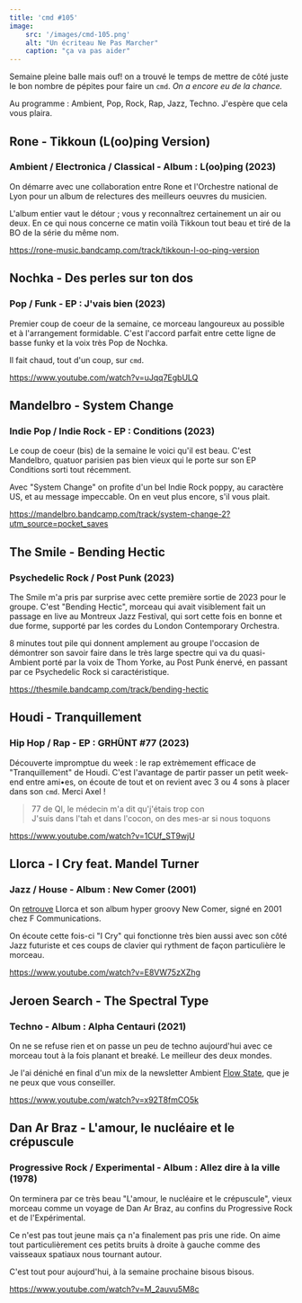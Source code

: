 ```yaml
---
title: 'cmd #105'
image:
    src: '/images/cmd-105.png'
    alt: "Un écriteau Ne Pas Marcher"
    caption: "ça va pas aider"
---
```


Semaine pleine balle mais ouf! on a trouvé le temps de mettre de côté juste le bon nombre de pépites pour faire un `cmd`. _On a encore eu de la chance._

Au programme : Ambient, Pop, Rock, Rap, Jazz, Techno. J'espère que cela vous plaira.



## Rone - Tikkoun (L​(​oo​)​ping Version)

### Ambient / Electronica / Classical - Album : L​(​oo​)​ping (2023)

On démarre avec une collaboration entre Rone et l'Orchestre national de Lyon pour un album de relectures des meilleurs oeuvres du musicien. 

L'album entier vaut le détour ; vous y reconnaîtrez certainement un air ou deux. En ce qui nous concerne ce matin voilà Tikkoun tout beau et tiré de la BO de la série du même nom. 

https://rone-music.bandcamp.com/track/tikkoun-l-oo-ping-version



## Nochka - Des perles sur ton dos

### Pop / Funk - EP : J'vais bien (2023)

Premier coup de coeur de la semaine, ce morceau langoureux au possible et à l'arrangement formidable. C'est l'accord parfait entre cette ligne de basse funky et la voix très Pop de Nochka.

Il fait chaud, tout d'un coup, sur `cmd`.

https://www.youtube.com/watch?v=uJqq7EgbULQ




## Mandelbro - System Change

### Indie Pop / Indie Rock - EP : Conditions (2023)

Le coup de coeur (bis) de la semaine le voici qu'il est beau. C'est Mandelbro, quatuor parisien pas bien vieux qui le porte sur son EP Conditions sorti tout récemment.

Avec "System Change" on profite d'un bel Indie Rock poppy, au caractère US, et au message impeccable. On en veut plus encore, s'il vous plait. 

https://mandelbro.bandcamp.com/track/system-change-2?utm_source=pocket_saves



## The Smile - Bending Hectic

### Psychedelic Rock / Post Punk (2023)

The Smile m'a pris par surprise avec cette première sortie de 2023 pour le groupe. C'est "Bending Hectic", morceau qui avait visiblement fait un passage en live au Montreux Jazz Festival, qui sort cette fois en bonne et due forme, supporté par les cordes du London Contemporary Orchestra.

8 minutes tout pile qui donnent amplement au groupe l'occasion de démontrer son savoir faire dans le très large spectre qui va du quasi-Ambient porté par la voix de Thom Yorke, au Post Punk énervé, en passant par ce Psychedelic Rock si caractéristique.

https://thesmile.bandcamp.com/track/bending-hectic



## Houdi - Tranquillement

### Hip Hop / Rap - EP : GRHÜNT #77 (2023)

Découverte impromptue du week : le rap extrèmement efficace de "Tranquillement" de Houdi. C'est l'avantage de partir passer un petit week-end entre ami•es, on écoute de tout et on revient avec 3 ou 4 sons à placer dans son `cmd`. Merci Axel !

>77 de QI, le médecin m'a dit qu'j'étais trop con<br />
>J'suis dans l'tah et dans l'cocon, on des mes-ar si nous toquons<br/>


https://www.youtube.com/watch?v=1CUf_ST9wjU


## Llorca - I Cry feat. Mandel Turner

### Jazz / House - Album : New Comer (2001)

On [retrouve](https://cmd.wuips.com/post/2023-01-12-cmd-82) Llorca et son album hyper groovy New Comer, signé en 2001 chez F Communications. 

On écoute cette fois-ci "I Cry" qui fonctionne très bien aussi avec son côté Jazz futuriste et ces coups de clavier qui rythment de façon particulière le morceau.

https://www.youtube.com/watch?v=E8VW75zXZhg



## Jeroen Search - The Spectral Type

### Techno - Album : Alpha Centauri (2021)

On ne se refuse rien et on passe un peu de techno aujourd'hui avec ce morceau tout à la fois planant et breaké. Le meilleur des deux mondes.

Je l'ai déniché en final d'un mix de la newsletter Ambient [Flow State](https://www.flowstate.fm/), que je ne peux que vous conseiller.

https://www.youtube.com/watch?v=x92T8fmCO5k



## Dan Ar Braz - L'amour, le nucléaire et le crépuscule

### Progressive Rock / Experimental - Album : Allez dire à la ville (1978)

On terminera par ce très beau "L'amour, le nucléaire et le crépuscule", vieux morceau comme un voyage de Dan Ar Braz, au confins du Progressive Rock et de l'Expérimental. 

Ce n'est pas tout jeune mais ça n'a finalement pas pris une ride. On aime tout particulièrement ces petits bruits à droite à gauche comme des vaisseaux spatiaux nous tournant autour.

C'est tout pour aujourd'hui, à la semaine prochaine bisous bisous.

https://www.youtube.com/watch?v=M_2auvu5M8c

